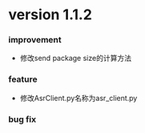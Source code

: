 # version 1.1.2
### improvement
- 修改send package size的计算方法

### feature
- 修改AsrClient.py名称为asr_client.py

### bug fix
